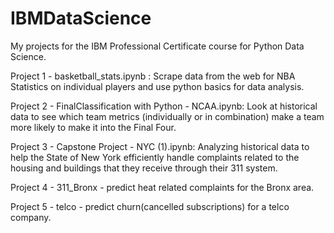 # IBMDataScience
My projects for the IBM Professional Certificate course for Python Data Science.

Project 1 - basketball_stats.ipynb : Scrape data from the web for NBA Statistics on individual players and use python basics for data analysis.

Project 2 - FinalClassification with Python - NCAA.ipynb: Look at historical data to see which team metrics (individually or in combination) make a team more likely to make it into the Final Four.

Project 3 - Capstone Project - NYC (1).ipynb: Analyzing historical data to help the State of New York efficiently handle complaints related to the housing and buildings that they receive through their 311 system. 

Project 4 - 311_Bronx - predict heat related complaints for the Bronx area.

Project 5 - telco - predict churn(cancelled subscriptions) for a telco company.

